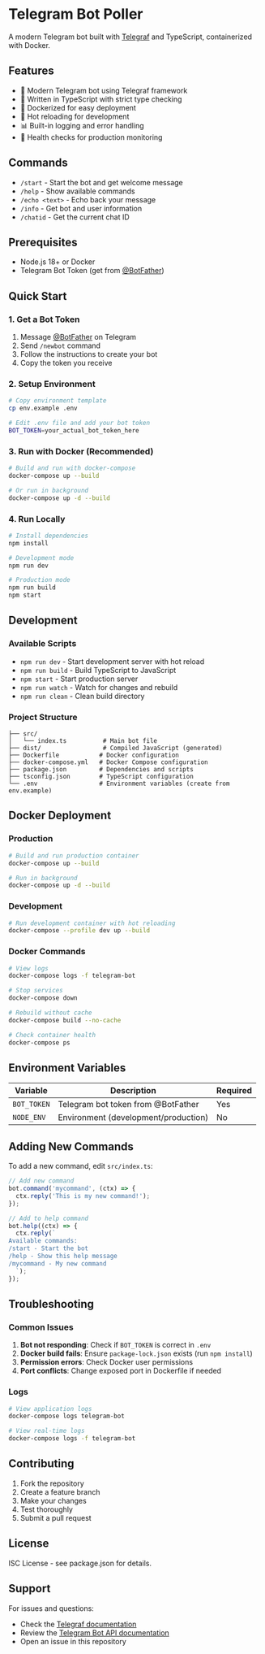 # Telegram Bot Poller

A modern Telegram bot built with [Telegraf](https://telegraf.js.org/) and TypeScript, containerized with Docker.

## Features

- 🤖 Modern Telegram bot using Telegraf framework
- 📝 Written in TypeScript with strict type checking
- 🐳 Dockerized for easy deployment
- 🔧 Hot reloading for development
- 📊 Built-in logging and error handling
- 🏥 Health checks for production monitoring

## Commands

- `/start` - Start the bot and get welcome message
- `/help` - Show available commands
- `/echo <text>` - Echo back your message
- `/info` - Get bot and user information
- `/chatid` - Get the current chat ID

## Prerequisites

- Node.js 18+ or Docker
- Telegram Bot Token (get from [@BotFather](https://t.me/botfather))

## Quick Start

### 1. Get a Bot Token

1. Message [@BotFather](https://t.me/botfather) on Telegram
2. Send `/newbot` command
3. Follow the instructions to create your bot
4. Copy the token you receive

### 2. Setup Environment

```bash
# Copy environment template
cp env.example .env

# Edit .env file and add your bot token
BOT_TOKEN=your_actual_bot_token_here
```

### 3. Run with Docker (Recommended)

```bash
# Build and run with docker-compose
docker-compose up --build

# Or run in background
docker-compose up -d --build
```

### 4. Run Locally

```bash
# Install dependencies
npm install

# Development mode
npm run dev

# Production mode
npm run build
npm start
```

## Development

### Available Scripts

- `npm run dev` - Start development server with hot reload
- `npm run build` - Build TypeScript to JavaScript
- `npm start` - Start production server
- `npm run watch` - Watch for changes and rebuild
- `npm run clean` - Clean build directory

### Project Structure

```
├── src/
│   └── index.ts          # Main bot file
├── dist/                 # Compiled JavaScript (generated)
├── Dockerfile           # Docker configuration
├── docker-compose.yml   # Docker Compose configuration
├── package.json         # Dependencies and scripts
├── tsconfig.json        # TypeScript configuration
└── .env                 # Environment variables (create from env.example)
```

## Docker Deployment

### Production

```bash
# Build and run production container
docker-compose up --build

# Run in background
docker-compose up -d --build
```

### Development

```bash
# Run development container with hot reloading
docker-compose --profile dev up --build
```

### Docker Commands

```bash
# View logs
docker-compose logs -f telegram-bot

# Stop services
docker-compose down

# Rebuild without cache
docker-compose build --no-cache

# Check container health
docker-compose ps
```

## Environment Variables

| Variable | Description | Required |
|----------|-------------|----------|
| `BOT_TOKEN` | Telegram bot token from @BotFather | Yes |
| `NODE_ENV` | Environment (development/production) | No |

## Adding New Commands

To add a new command, edit `src/index.ts`:

```typescript
// Add new command
bot.command('mycommand', (ctx) => {
  ctx.reply('This is my new command!');
});

// Add to help command
bot.help((ctx) => {
  ctx.reply(`
Available commands:
/start - Start the bot
/help - Show this help message
/mycommand - My new command
  `);
});
```

## Troubleshooting

### Common Issues

1. **Bot not responding**: Check if `BOT_TOKEN` is correct in `.env`
2. **Docker build fails**: Ensure `package-lock.json` exists (run `npm install`)
3. **Permission errors**: Check Docker user permissions
4. **Port conflicts**: Change exposed port in Dockerfile if needed

### Logs

```bash
# View application logs
docker-compose logs telegram-bot

# View real-time logs
docker-compose logs -f telegram-bot
```

## Contributing

1. Fork the repository
2. Create a feature branch
3. Make your changes
4. Test thoroughly
5. Submit a pull request

## License

ISC License - see package.json for details.

## Support

For issues and questions:
- Check the [Telegraf documentation](https://telegraf.js.org/)
- Review the [Telegram Bot API documentation](https://core.telegram.org/bots/api)
- Open an issue in this repository 